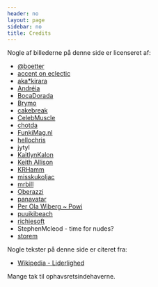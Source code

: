 ```yaml
---
header: no
layout: page
sidebar: no
title: Credits
---
```

Nogle af billederne på denne side er licenseret af:

* [@boetter](https://www.flickr.com/photos/jakecaptive/)
* [accent on eclectic](https://www.flickr.com/photos/nakrnsm/)
* [aka*kirara](https://www.flickr.com/photos/akakirara/)
* [Andréia](https://www.flickr.com/photos/deia/)
* [BocaDorada](https://www.flickr.com/photos/bocadorada/)
* [Brymo](https://www.flickr.com/photos/brymo/)
* [cakebreak](https://www.flickr.com/photos/cakebreak/)
* [CelebMuscle](https://www.flickr.com/photos/celebmuscle/)
* [chotda](https://www.flickr.com/photos/santos/)
* [FunkiMag.nl](https://www.flickr.com/photos/funkimag/)
* [hellochris](https://www.flickr.com/photos/hellochris/)
* jytyl
* [KaitlynKalon](https://www.flickr.com/photos/kaitlynnicolephotography/)
* [Keith Allison](https://www.flickr.com/photos/keithallison/)
* [KRHamm](https://www.flickr.com/photos/krhamm/)
* [misskukoljac](https://www.flickr.com/photos/misskukoljac/)
* [mrbill](https://www.flickr.com/photos/mrbill/)
* [Oberazzi](https://www.flickr.com/photos/oberazzi/)
* [panavatar](https://www.flickr.com/photos/panavatar/)
* [Per Ola Wiberg ~ Powi](https://www.flickr.com/photos/powi/)
* [puuikibeach](https://www.flickr.com/photos/puuikibeach/)
* [richiesoft](https://www.flickr.com/photos/richiesoft/)
* StephenMcleod - time for nudes?
* [storem](https://www.flickr.com/photos/storem/)

Nogle tekster på denne side er citeret fra:

* [Wikipedia - Liderlighed](https://da.wikipedia.org/w/index.php?title=Liderlighed&oldid=3758143)

Mange tak til ophavsretsindehaverne.
